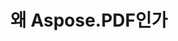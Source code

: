 ---
title: 왜 Aspose.PDF인가
linktitle: 왜 Aspose.PDF인가
type: docs
weight: 10
url: /ko/php-java/why-aspose-pdf/
description: 다음 섹션에서는 사용자가 문서 작업을 위해 Java를 통한 PHP용 Aspose.PDF를 선택하는 이유를 설명합니다.
lastmod: "2024-03-05"
sitemap:
    changefreq: "weekly"
    priority: 0.7
---